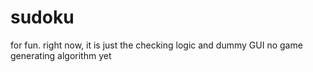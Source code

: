 # sudoku

for fun. right now, it is just the checking logic and dummy GUI
no game generating algorithm yet
